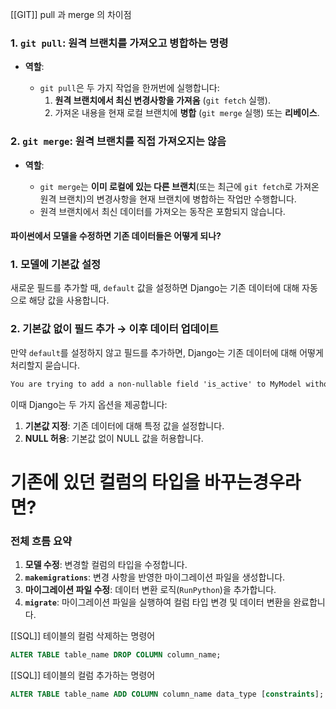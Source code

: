 [[GIT]] pull 과 merge 의 차이점

### 1. **`git pull`: 원격 브랜치를 가져오고 병합하는 명령**

- **역할**:
    
    - `git pull`은 두 가지 작업을 한꺼번에 실행합니다:
        1. **원격 브랜치에서 최신 변경사항을 가져옴** (`git fetch` 실행).
        2. 가져온 내용을 현재 로컬 브랜치에 **병합** (`git merge` 실행) 또는 **리베이스**.

### 2. **`git merge`: 원격 브랜치를 직접 가져오지는 않음**

- **역할**:
    
    - `git merge`는 **이미 로컬에 있는 다른 브랜치**(또는 최근에 `git fetch`로 가져온 원격 브랜치)의 변경사항을 현재 브랜치에 병합하는 작업만 수행합니다.
    - 원격 브랜치에서 최신 데이터를 가져오는 동작은 포함되지 않습니다.



#### 파이썬에서 모델을 수정하면 기존 데이터들은 어떻게 되나?

### 1. **모델에 기본값 설정**

새로운 필드를 추가할 때, `default` 값을 설정하면 Django는 기존 데이터에 대해 자동으로 해당 값을 사용합니다.

### 2. **기본값 없이 필드 추가 → 이후 데이터 업데이트**

만약 `default`를 설정하지 않고 필드를 추가하면, Django는 기존 데이터에 대해 어떻게 처리할지 묻습니다.
```css
You are trying to add a non-nullable field 'is_active' to MyModel without a default; we can't do that (the database needs something to populate existing rows).

```

이때 Django는 두 가지 옵션을 제공합니다:

1. **기본값 지정**: 기존 데이터에 대해 특정 값을 설정합니다.
2. **NULL 허용**: 기본값 없이 NULL 값을 허용합니다.

# 기존에 있던 컬럼의 타입을 바꾸는경우라면?

### **전체 흐름 요약**

1. **모델 수정**: 변경할 컬럼의 타입을 수정합니다.
2. **`makemigrations`**: 변경 사항을 반영한 마이그레이션 파일을 생성합니다.
3. **마이그레이션 파일 수정**: 데이터 변환 로직(`RunPython`)을 추가합니다.
4. **`migrate`**: 마이그레이션 파일을 실행하여 컬럼 타입 변경 및 데이터 변환을 완료합니다.


[[SQL]] 테이블의 컬럼 삭제하는 명령어
```sql
ALTER TABLE table_name DROP COLUMN column_name;
```

[[SQL]] 테이블의 컬럼 추가하는 명령어
```sql
ALTER TABLE table_name ADD COLUMN column_name data_type [constraints];

```